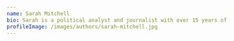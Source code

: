 ```yaml
---
name: Sarah Mitchell
bio: Sarah is a political analyst and journalist with over 15 years of experience covering Australian politics and policy. She specializes in climate policy and environmental issues.
profileImage: /images/authors/sarah-mitchell.jpg
---
```

